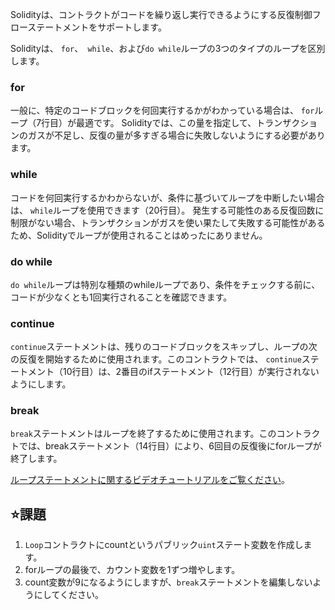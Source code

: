 Solidityは、コントラクトがコードを繰り返し実行できるようにする反復制御フローステートメントをサポートします。

Solidityは、 `for`、` while`、および`do while`ループの3つのタイプのループを区別します。

### for
一般に、特定のコードブロックを何回実行するかがわかっている場合は、 `for`ループ（7行目）が最適です。 Solidityでは、この量を指定して、トランザクションのガスが不足し、反復の量が多すぎる場合に失敗しないようにする必要があります。

### while
コードを何回実行するかわからないが、条件に基づいてループを中断したい場合は、 `while`ループを使用できます（20行目）。
発生する可能性のある反復回数に制限がない場合、トランザクションがガスを使い果たして失敗する可能性があるため、Solidityでループが使用されることはめったにありません。

### do while
`do while`ループは特別な種類のwhileループであり、条件をチェックする前に、コードが少なくとも1回実行されることを確認できます。

### continue
`continue`ステートメントは、残りのコードブロックをスキップし、ループの次の反復を開始するために使用されます。このコントラクトでは、 `continue`ステートメント（10行目）は、2番目のifステートメント（12行目）が実行されないようにします。

### break
`break`ステートメントはループを終了するために使用されます。このコントラクトでは、breakステートメント（14行目）により、6回目の反復後にforループが終了します。

<a href="https://www.youtube.com/watch?v=SB705OK3bUg" target="_blank">ループステートメントに関するビデオチュートリアルをご覧ください</a>。

## ⭐️課題
1. `Loop`コントラクトにcountというパブリック`uint`ステート変数を作成します。
2. forループの最後で、カウント変数を1ずつ増やします。
3. count変数が9になるようにしますが、`break`ステートメントを編集しないようにしてください。